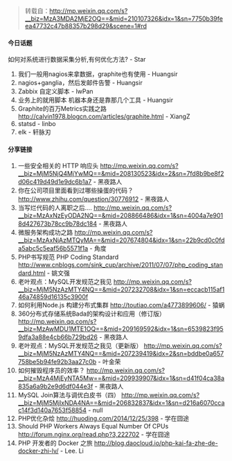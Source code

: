 > 转载自：<http://mp.weixin.qq.com/s?__biz=MzA3MDA2MjE2OQ==&mid=210107326&idx=1&sn=7750b39feea47732c47b88357b298d29&scene=1#rd>

#### 今日话题

如何对系统进行数据采集分析,有何优化方法? - Star

1. 我们一般用nagios来拿数据，graphite也有使用 - Huangsir
2. nagios+ganglia，然后发邮件告警 - Huangsir
3. Zabbix 自定义脚本 - lwPan
4. 业务上的就用脚本 机器本身还是靠那几个工具 - Huangsir
5. Graphite的百万Metrics实践之路 http://calvin1978.blogcn.com/articles/graphite.html - XiangZ
6. statsd - linbo
7. elk - 轩脉刃

#### 分享链接

1. 一些安全相关的 HTTP 响应头 http://mp.weixin.qq.com/s?__biz=MjM5NjQ4MjYwMQ==&mid=208130523&idx=2&sn=7fd8b9be8f2d06c419d49d1e9dc6b1a7 - 黑夜路人
2. 你在公司项目里面看到过哪些操蛋的代码？ http://www.zhihu.com/question/30776912 - 黑夜路人
3. 当写烂代码的人离职之后.... http://mp.weixin.qq.com/s?__biz=MzAxNzEyODA2NQ==&mid=208866486&idx=1&sn=4004a7e9018d427673b78cc9b78dc184 - 黑夜路人
4. 微服务架构成功之路 http://mp.weixin.qq.com/s?__biz=MzAxNjAzMTQyMA==&mid=207674804&idx=1&sn=22b9cd0c0fda5abc5c5eaf56b5571f1a - 角度
5. PHP书写规范 PHP Coding Standard http://www.cnblogs.com/sink_cup/archive/2011/07/07/php_coding_standard.html - 姚文强
6. 老叶观点：MySQL开发规范之我见 http://mp.weixin.qq.com/s?__biz=MjM5NzAzMTY4NQ==&mid=207232708&idx=1&sn=eccacb115af146a74859d16135c3900f
7. 如何利用Node.js 构建分布式集群 http://toutiao.com/a4773899606/ - 猿蜗
8. 360分布式存储系统Bada的架构设计和应用（修订版）http://mp.weixin.qq.com/s?__biz=MzAwMDU1MTE1OQ==&mid=209169592&idx=1&sn=6539823f959dfa3a88e4cb66b729bd26 - 黑夜路人
9. 老叶观点：MySQL开发规范之我见（更新版） http://mp.weixin.qq.com/s?__biz=MjM5NzAzMTY4NQ==&mid=207239419&idx=2&sn=bddbe0a657758be5b94fe92b3aa27c0b - 叶金荣
10. 如何摧毁程序员的效率？ http://mp.weixin.qq.com/s?__biz=MzA4MjEyNTA5Mw==&mid=209939907&idx=1&sn=d41f04ca38a835a6a9b2e9d6df044e3f - 黑夜路人
11. MySQL Join算法与调优白皮书（四） http://mp.weixin.qq.com/s?__biz=MjM5MjIxNDA4NA==&mid=206832837&idx=1&sn=d216a6070ccac14f3d140a7653f58854 - null
12. PHP优化杂烩 http://huoding.com/2014/12/25/398 - 学在囧途
13. Should PHP Workers Always Equal Number Of CPUs http://forum.nginx.org/read.php?3,222702 - 学在囧途
14. PHP 开发者的 Docker 之旅 http://blog.daocloud.io/php-kai-fa-zhe-de-docker-zhi-lv/ - Lee. Li